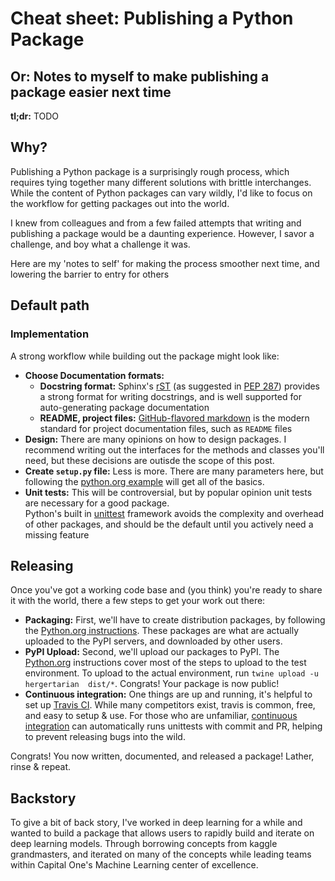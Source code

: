 # Cheat sheet: Publishing a Python Package

## Or: Notes to myself to make publishing a package easier next time

**tl;dr:** TODO

## Why?

Publishing a Python package is a surprisingly rough process, which requires tying together many different solutions 
with brittle interchanges. While the content of Python packages can vary wildly, I'd like to focus on the workflow
for getting packages out into the world. 

I knew from colleagues and from a few failed attempts that writing and publishing a package would be a daunting 
experience. However, I savor a challenge, and boy what a challenge it was. 

Here are my 'notes to self' for making the process smoother next time, and lowering the barrier to entry for others

## Default path

### Implementation

A strong workflow while building out the package might look like:

 - **Choose Documentation formats:**
   - **Docstring format:** Sphinx's [rST](http://www.sphinx-doc.org/en/master/usage/restructuredtext/basics.html) 
   (as suggested in [PEP 287](https://www.python.org/dev/peps/pep-0287/)) provides a strong format for writing 
   docstrings, and is well supported for auto-generating package documentation
   - **README, project files:** [GitHub-flavored markdown](https://github.github.com/gfm/) is the modern standard for 
   project documentation files, such as `README` files  
 - **Design:** There are many opinions on how to design packages. I recommend writing out the interfaces for the 
 methods and classes you'll need, but these decisions are outisde the scope of this post.
 - **Create `setup.py` file:** Less is more. There are many parameters here, but following the 
 [python.org example](https://packaging.python.org/tutorials/packaging-projects/#creating-setup-py) will get all of 
 the basics.
 - **Unit tests:** This will be controversial, but by popular opinion unit tests are necessary for a good package.  
 Python's built in [unittest](https://docs.python.org/3/library/unittest.html) framework avoids the complexity and 
 overhead of other packages, and should be the default until you actively need a missing feature 

## Releasing

Once you've got a working code base and (you think) you're ready to share it with the world, there a few steps to get 
your work out there:

 - **Packaging:** First, we'll have to create distribution packages, by following the 
 [Python.org instructions](https://packaging.python.org/tutorials/packaging-projects/#generating-distribution-archives). 
 These packages are what are actually uploaded to the PyPI servers, and downloaded by other users.  
 - **PyPI Upload:** Second, we'll upload our packages to PyPI. The [Python.org](https://packaging.python.org/tutorials/packaging-projects/#uploading-the-distribution-archives)
 instructions cover most of the steps to upload to the test environment. To upload to the actual environment, 
 run `twine upload -u hergertarian  dist/*`. Congrats! Your package is now public!
 - **Continuous integration:** One things are up and running, it's helpful to set up [Travis CI](https://travis-ci.org/). 
 While many competitors exist, travis is common, free, and easy to setup & use. For those who are unfamiliar, 
 [continuous integration](https://www.atlassian.com/continuous-delivery/continuous-integration-intro) can automatically 
 runs unittests with commit and PR, helping to prevent releasing bugs into the wild.
 
Congrats! You now written, documented, and released a package! Lather, rinse & repeat. 

## Backstory

To give a bit of back story, I've worked in deep learning for a while and wanted to build a package that allows users 
to rapidly build and iterate on deep learning models. Through borrowing concepts from kaggle grandmasters, and 
iterated on many of the concepts while leading teams within Capital One's Machine Learning center of excellence. 